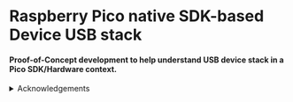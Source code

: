 # Raspberry Pico native SDK-based Device USB stack

#### Proof-of-Concept development to help understand USB device stack in a Pico SDK/Hardware context.




<details><summary>Acknowledgements</summary>  
<p>

* [Microsoft USB Device Enumeration](https://techcommunity.microsoft.com/t5/microsoft-usb-blog/how-does-usb-stack-enumerate-a-device/ba-p/270685)

   
</p>
</details>
